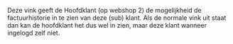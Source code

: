 Deze vink geeft de Hoofdklant (op webshop 2) de mogelijkheid de factuurhistorie in te zien van deze (sub) klant. Als de normale vink uit staat dan kan de hoofdklant het dus wel in zien, maar deze klant wanneer ingelogd zelf niet.